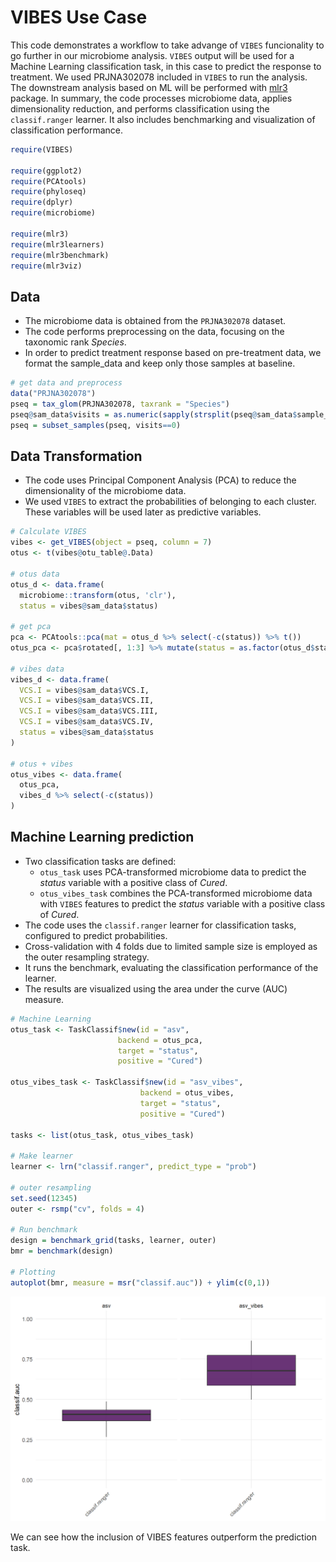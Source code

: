 # VIBES Use Case

This code demonstrates a workflow to take advange of `VIBES` funcionality to go further in our microbiome analysis. `VIBES` output will be used for a Machine Learning classification task, in this case to predict the response to treatment. We used  PRJNA302078 included in `VIBES` to run the analysis. The downstream analysis based on ML will be performed with [mlr3](https://mlr3.mlr-org.com/) package. In summary, the code processes microbiome data, applies dimensionality reduction, and performs classification using the `classif.ranger` learner. It also includes benchmarking and visualization of classification performance.

``` r
require(VIBES)

require(ggplot2)
require(PCAtools)
require(phyloseq)
require(dplyr)
require(microbiome)

require(mlr3)
require(mlr3learners)
require(mlr3benchmark)
require(mlr3viz)
```

## Data

- The microbiome data is obtained from the `PRJNA302078` dataset.
- The code performs preprocessing on the data, focusing on the taxonomic rank _Species_.
- In order to predict treatment response based on pre-treatment data, we format the sample_data and keep only those samples at baseline.

``` r
# get data and preprocess
data("PRJNA302078")
pseq = tax_glom(PRJNA302078, taxrank = "Species")
pseq@sam_data$visits = as.numeric(sapply(strsplit(pseq@sam_data$sample_alias, "D"), "[", 2))
pseq = subset_samples(pseq, visits==0)
```


## Data Transformation

- The code uses Principal Component Analysis (PCA) to reduce the dimensionality of the microbiome data.
- We used `VIBES` to extract the probabilities of belonging to each cluster. These variables will be used later as predictive variables.

``` r
# Calculate VIBES
vibes <- get_VIBES(object = pseq, column = 7)
otus <- t(vibes@otu_table@.Data)

# otus data
otus_d <- data.frame(
  microbiome::transform(otus, 'clr'),
  status = vibes@sam_data$status)

# get pca
pca <- PCAtools::pca(mat = otus_d %>% select(-c(status)) %>% t())
otus_pca <- pca$rotated[, 1:3] %>% mutate(status = as.factor(otus_d$status))

# vibes data 
vibes_d <- data.frame(
  VCS.I = vibes@sam_data$VCS.I,
  VCS.I = vibes@sam_data$VCS.II,
  VCS.I = vibes@sam_data$VCS.III,
  VCS.I = vibes@sam_data$VCS.IV,
  status = vibes@sam_data$status
)

# otus + vibes
otus_vibes <- data.frame(
  otus_pca,
  vibes_d %>% select(-c(status))
)
```


## Machine Learning prediction

- Two classification tasks are defined:
  - `otus_task` uses PCA-transformed microbiome data to predict the _status_ variable with a positive class of _Cured_.
  - `otus_vibes_task` combines the PCA-transformed microbiome data with `VIBES` features to predict the _status_ variable with a positive class of _Cured_.
- The code uses the `classif.ranger` learner for classification tasks, configured to predict probabilities.
- Cross-validation with 4 folds due to limited sample size is employed as the outer resampling strategy.
- It runs the benchmark, evaluating the classification performance of the learner.
- The results are visualized using the area under the curve (AUC) measure.

``` r
# Machine Learning
otus_task <- TaskClassif$new(id = "asv",
                        backend = otus_pca,
                        target = "status",
                        positive = "Cured")

otus_vibes_task <- TaskClassif$new(id = "asv_vibes",
                             backend = otus_vibes,
                             target = "status",
                             positive = "Cured")

tasks <- list(otus_task, otus_vibes_task)

# Make learner
learner <- lrn("classif.ranger", predict_type = "prob")

# outer resampling
set.seed(12345)
outer <- rsmp("cv", folds = 4)

# Run benchmark
design = benchmark_grid(tasks, learner, outer)
bmr = benchmark(design)

# Plotting
autoplot(bmr, measure = msr("classif.auc")) + ylim(c(0,1))
```

![](img/usecase.png)

We can see how the inclusion of VIBES features outperform the prediction task.